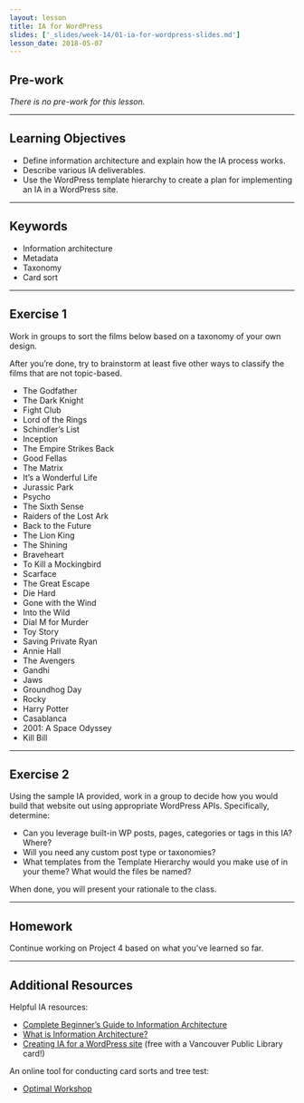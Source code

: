 ```yaml
---
layout: lesson
title: IA for WordPress
slides: ['_slides/week-14/01-ia-for-wordpress-slides.md']
lesson_date: 2018-05-07
---
```


## Pre-work

_There is no pre-work for this lesson._

---

## Learning Objectives

* Define information architecture and explain how the IA process works.
* Describe various IA deliverables.
* Use the WordPress template hierarchy to create a plan for implementing an IA in a WordPress site.

---

## Keywords

* Information architecture
* Metadata
* Taxonomy
* Card sort

---

## Exercise 1

Work in groups to sort the films below based on a taxonomy of your own design.

After you’re done, try to brainstorm at least five other ways to classify the films that are not topic-based.

* The Godfather
* The Dark Knight
* Fight Club
* Lord of the Rings
* Schindler’s List
* Inception
* The Empire Strikes Back
* Good Fellas
* The Matrix
* It’s a Wonderful Life
* Jurassic Park
* Psycho
* The Sixth Sense
* Raiders of the Lost Ark
* Back to the Future
* The Lion King
* The Shining
* Braveheart
* To Kill a Mockingbird
* Scarface
* The Great Escape
* Die Hard
* Gone with the Wind
* Into the Wild
* Dial M for Murder
* Toy Story
* Saving Private Ryan
* Annie Hall
* The Avengers
* Gandhi
* Jaws
* Groundhog Day
* Rocky
* Harry Potter
* Casablanca
* 2001: A Space Odyssey
* Kill Bill

---

## Exercise 2

Using the sample IA provided, work in a group to decide how you would build that website out using appropriate WordPress APIs. Specifically, determine:

* Can you leverage built-in WP posts, pages, categories or tags in this IA? Where?
* Will you need any custom post type or taxonomies?
* What templates from the Template Hierarchy would you make use of in your theme? What would the files be named?

When done, you will present your rationale to the class.

---

## Homework

Continue working on Project 4 based on what you've learned so far.

---

## Additional Resources

Helpful IA resources:

* [Complete Beginner’s Guide to Information Architecture](http://www.uxbooth.com/articles/complete-beginners-guide-to-information-architecture/)
* [What is Information Architecture?](https://www.optimalworkshop.com/guides/what-is-information-architecture)
* [Creating IA for a WordPress site](https://www.lynda.com/WordPress-tutorials/Creating-IA-WordPress-site/174240/196653-4.html) (free with a Vancouver Public Library card!)

An online tool for conducting card sorts and tree test:

* [Optimal Workshop](https://www.optimalworkshop.com/)
